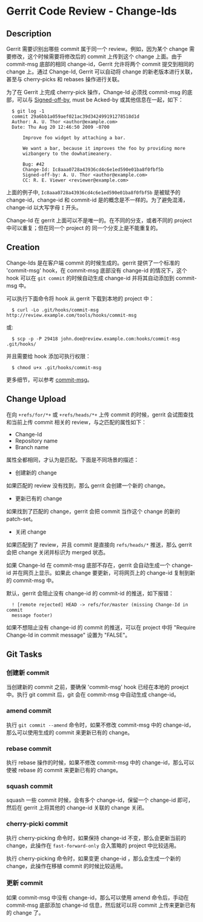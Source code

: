 # Gerrit Code Review - Change-Ids

## Description

Gerrit 需要识别出哪些 commit 属于同一个 review。例如，因为某个 change 需要修改，这个时候需要将修改后的 commit 上传到这个 change 上面。由于 commit-msg 底部的相同 change-id，Gerrit 允许将两个 commit 提交到相同的 change 上。通过 Change-Id, Gerrit 可以自动将 change 的新老版本进行关联，甚至与 cherry-picks 和 rebases 操作进行关联。

为了在 Gerrit 上完成 cherry-pick 操作，Change-Id 必须找 commit-msg 的底部，可以与 [Signed-off-by](user-signedoffby.md), must be Acked-by 或其他信息在一起，如下：

```
  $ git log -1
  commit 29a6bb1a059aef021ac39d342499191278518d1d
  Author: A. U. Thor <author@example.com>
  Date: Thu Aug 20 12:46:50 2009 -0700

      Improve foo widget by attaching a bar.

      We want a bar, because it improves the foo by providing more
      wizbangery to the dowhatimeanery.

      Bug: #42
      Change-Id: Ic8aaa0728a43936cd4c6e1ed590e01ba8f0fbf5b
      Signed-off-by: A. U. Thor <author@example.com>
      CC: R. E. Viewer <reviewer@example.com>
```

上面的例子中, `Ic8aaa0728a43936cd4c6e1ed590e01ba8f0fbf5b` 是被赋予的 change-id，change-id 和 commit-id 是的概念是不一样的。为了避免混淆，change-id 以大写字母 `I` 开头。

Change-Id 在 gerrit 上面可以不是唯一的。在不同的分支，或者不同的 project 中可以重复；但在同一个 project 的 同一个分支上是不能重复的。

## Creation

Change-Ids 是在客户端 commit 的时候生成的。gerrit 提供了一个标准的 'commit-msg' hook，在 commit-msg 底部没有 change-id 的情况下，这个 hook 可以在 `git commit` 的时候自动生成 change-id 并将其自动添加到 commit-msg 中。

可以执行下面命令将 hook 从 gerrit 下载到本地的 project 中：

```
  $ curl -Lo .git/hooks/commit-msg http://review.example.com/tools/hooks/commit-msg
```

或:

```
  $ scp -p -P 29418 john.doe@review.example.com:hooks/commit-msg .git/hooks/
```

并且需要给 hook 添加可执行权限：

```
  $ chmod u+x .git/hooks/commit-msg
```

更多细节，可以参考 [commit-msg](cmd-hook-commit-msg.md)。

## Change Upload

在向 `+refs/for/*+` 或 `+refs/heads/*+` 上传 commit 的时候，gerrit 会试图查找和当前上传 commit 相关的 review，与之匹配的属性如下：

* Change-Id
* Repository name
* Branch name

属性全都相同，才认为是匹配。下面是不同场景的描述：

* 创建新的 change

 如果匹配的 review 没有找到，那么 gerrit 会创建一个新的 change。

* 更新已有的 change

 如果找到了匹配的 change，gerrit 会把 commit 当作这个 change 的新的 patch-set。

* 关闭 change

 如果匹配到了 review，并且 commit 是直接向 `refs/heads/*` 推送，那么 gerrit 会把 change 关闭并标识为 merged 状态。

如果 Change-Id 在 commit-msg 底部不存在，gerrit 会自动生成一个 change-id 并在网页上显示。如果此 change 要更新，可将网页上的 change-id 复制到新的 commit-msg 中。

默认，gerrit 会阻止没有 change-id 的 commit-id 的推送，如下报错：

```
  ! [remote rejected] HEAD -> refs/for/master (missing Change-Id in commit
  message footer)
```

如果不想阻止没有 change-id 的 commit 的推送，可以在 project 中将 "Require Change-Id in commit message" 设置为 "FALSE"。

## Git Tasks

### 创建新 commit

当创建新的 commit 之前，要确保 'commit-msg' hook 已经在本地的 proejct 中。执行 git commit 后，git 会在 commit-msg 中自动生成 change-id。

### amend commit

执行 `git commit --amend` 命令时，如果不修改 commit-msg 中的 change-id，那么可以使用生成的 commit 来更新已有的 change。

### rebase commit

执行 rebase 操作的时候，如果不修改 commit-msg 中的 change-id，那么可以使被 rebase 的 commit 来更新已有的 change。

### squash commit

squash 一些 commit 时候，会有多个 change-id，保留一个 change-id 即可，然后在 gerrit 上将其他的 change-id 关联的 change 关闭。

### cherry-picki commit

执行 cherry-picking 命令时，如果保持 change-id 不变，那么会更新当前的 change，此操作在 `fast-forward-only` 合入策略的 project 中比较适用。

执行 cherry-picking 命令时，如果变更 change-id ，那么会生成一个新的 change，此操作在移植 commit 的时候比较适用。

### 更新 commit

如果 commit-msg 中没有 change-id，那么可以使用 amend 命令后，手动在 commit-msg 底部添加 change-id 信息，然后就可以将 commit 上传来更新已有的 change 了。

